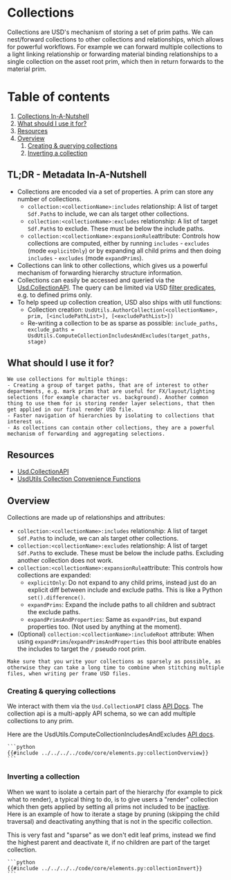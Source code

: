 # Collections
Collections are USD's mechanism of storing a set of prim paths. We can nest/forward collections to other collections and relationships, which allows for powerful workflows. For example we can forward multiple collections to a light linking relationship or forwarding material binding relationships to a single collection on the asset root prim, which then in return forwards to the material prim.

# Table of contents
1. [Collections In-A-Nutshell](#summary)
1. [What should I use it for?](#usage)
1. [Resources](#resources)
1. [Overview](#overview)
    1. [Creating & querying collections](#collectionQuery)
    1. [Inverting a collection](#collectionInvert)

## TL;DR - Metadata In-A-Nutshell <a name="summary"></a>
- Collections are encoded via a set of properties. A prim can store any number of collections.
    - `collection:<collectionName>:includes` relationship: A list of target `Sdf.Path`s to include, we can als target other collections.
    - `collection:<collectionName>:excludes` relationship: A list of target `Sdf.Path`s to exclude. These must be below the include paths.
    - `collection:<collectionName>:expansionRule`attribute: Controls how collections are computed, either by running `includes` - `excludes` (mode `explicitOnly`) or by expanding all child prims and then doing `includes` - `excludes` (mode `expandPrims`).
- Collections can link to other collections, which gives us a powerful mechanism of forwarding hierarchy structure information.
- Collections can easily be accessed and queried via the [Usd.CollectionAPI](https://openusd.org/release/api/class_usd_collection_a_p_i.html). The query can be limited via USD [filter predicates](https://openusd.org/dev/api/prim_flags_8h.html#Usd_PrimFlags), e.g. to defined prims only.
- To help speed up collection creation, USD also ships with util functions:
    - Collection creation: `UsdUtils.AuthorCollection(<collectionName>, prim, [<includePathList>], [<excludePathList>])`
    - Re-writing a collection to be as sparse as possible: `include_paths, exclude_paths = UsdUtils.ComputeCollectionIncludesAndExcludes(target_paths, stage)`

## What should I use it for? <a name="usage"></a>
~~~admonish tip
We use collections for multiple things:
- Creating a group of target paths, that are of interest to other departments, e.g. mark prims that are useful for FX/layout/lighting selections (for example character vs. background). Another common thing to use them for is storing render layer selections, that then get applied in our final render USD file.
- Faster navigation of hierarchies by isolating to collections that interest us.
- As collections can contain other collections, they are a powerful mechanism of forwarding and aggregating selections.
~~~

## Resources <a name="resources"></a>
- [Usd.CollectionAPI](https://openusd.org/release/api/class_usd_collection_a_p_i.html)
- [UsdUtils Collection Convenience Functions](https://openusd.org/dev/api/authoring_8h.html#ad2939a973bd544ff30e4828ff09765db)


## Overview <a name="overview"></a>
Collections are made up of relationships and attributes:
- `collection:<collectionName>:includes` relationship: A list of target `Sdf.Path`s to include, we can als target other collections.
- `collection:<collectionName>:excludes` relationship: A list of target `Sdf.Path`s to exclude. These must be below the include paths. Excluding another collection does not work. 
- `collection:<collectionName>:expansionRule`attribute: This controls how collections are expanded:
    - `explicitOnly`: Do not expand to any child prims, instead just do an explicit diff between include and exclude paths. This is like a Python `set().difference()`.  
    - `expandPrims`: Expand the include paths to all children and subtract the exclude paths.
    - `expandPrimsAndProperties`: Same as `expandPrims`, but expand properties too. (Not used by anything at the moment).
- (Optional) `collection:<collectionName>:includeRoot` attribute: When using `expandPrims`/`expandPrimsAndProperties` this bool attribute enables the includes to target the `/` pseudo root prim.

~~~admonish danger title="Collection Size"
Make sure that you write your collections as sparsely as possible, as otherwise they can take a long time to combine when stitching multiple files, when writing per frame USD files.
~~~

### Creating & querying collections <a name="collectionQuery"></a>
We interact with them via the `Usd.CollectionAPI` class [API Docs](https://openusd.org/release/api/class_usd_collection_a_p_i.html). The collection api is a multi-apply API schema, so we can add multiple collections to any prim.

Here are the UsdUtils.ComputeCollectionIncludesAndExcludes [API docs](https://openusd.org/dev/api/authoring_8h.html#ad2939a973bd544ff30e4828ff09765db).

~~~admonish tip title=""
```python
{{#include ../../../../code/core/elements.py:collectionOverview}}
```
~~~

### Inverting a collection <a name="collectionInvert"></a>
When we want to isolate a certain part of the hierarchy (for example to pick what to render), a typical thing to do, is to give users a "render" collection which then gets applied by setting all prims not included to be [inactive](./prim.md#active). Here is an example of how to iterate a stage by pruning (skipping the child traversal) and deactivating anything that is not in the specific collection.

This is very fast and "sparse" as we don't edit leaf prims, instead we find the highest parent and deactivate it, if no children are part of the target collection.

~~~admonish tip title=""
```python
{{#include ../../../../code/core/elements.py:collectionInvert}}
```
~~~
